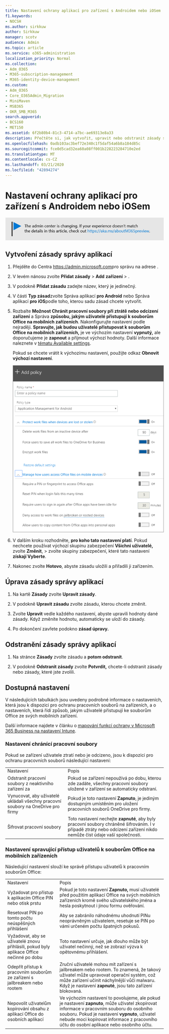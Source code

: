 ```yaml
---
title: Nastavení ochrany aplikací pro zařízení s Androidem nebo iOSem
f1.keywords:
- NOCSH
ms.author: sirkkuw
author: Sirkkuw
manager: scotv
audience: Admin
ms.topic: article
ms.service: o365-administration
localization_priority: Normal
ms.collection:
- Adm_O365
- M365-subscription-management
- M365-identity-device-management
ms.custom:
- Adm_O365
- Core_O365Admin_Migration
- MiniMaven
- MSB365
- OKR_SMB_M365
search.appverid:
- BCS160
- MET150
ms.assetid: 6f2b80b4-81c3-4714-a7bc-ae69313e8a33
description: Přečtěte si, jak vytvořit, upravit nebo odstranit zásady správy aplikací a jak chránit pracovní soubory na zařízeních s Androidem nebo iOS.
ms.openlocfilehash: 0adb103ac3bef72e340c1f5daf54a6b8a184d85c
ms.sourcegitcommit: fce0d5cad32ea60a08ff001b228223284710e2ed
ms.translationtype: MT
ms.contentlocale: cs-CZ
ms.lasthandoff: 03/21/2020
ms.locfileid: "42894274"
---
```

# <a name="set-app-protection-settings-for-android-or-ios-devices"></a>Nastavení ochrany aplikací pro zařízení s Androidem nebo iOSem

![Banner, který https://aka.ms/aboutM365previewpřejděte na .](../media/m365admincenterchanging.png)

## <a name="create-an-app-management-policy"></a>Vytvoření zásady správy aplikací

1. Přejděte do Centra <a href="https://go.microsoft.com/fwlink/p/?linkid=837890" target="_blank">https://admin.microsoft.com</a>pro správu na adrese . 
    
2. V levém nánosu zvolte **Přidat zásady** \> **Add** **zařízení** \> .
  
3. V podokně **Přidat zásadu** zadejte název, který je jedinečný. 
    
4. V části **Typ zásad**zvolte Správa aplikací **pro Android** nebo Správa aplikací **pro iOS**podle toho, kterou sadu zásad chcete vytvořit. 
    
5. Rozbalte **Možnost Chránit pracovní soubory při ztrátě nebo odcizení zařízení** a Správa **způsobu, jakým uživatelé přistupují k souborům Office na mobilních zařízeních**. Nakonfigurujte nastavení podle nejraději. **Spravujte, jak budou uživatelé přistupovat k souborům Office na mobilních zařízeních,** je ve výchozím nastavení **vypnutý,** ale doporučujeme je **zapnout** a přijmout výchozí hodnoty. Další informace naleznete v [tématu Available settings](#available-settings). 
    
    Pokud se chcete vrátit k výchozímu nastavení, použijte odkaz **Obnovit výchozí nastavení**. 
    
    ![Screenshot of Create a policy with Application management for Android selected](../media/eabbe06d-ac0a-4f3a-8630-68c808b1e662.png)
  
6. V dalším kroku rozhodněte, **pro koho tato nastavení platí**. Pokud nechcete používat výchozí skupinu zabezpečení **Všichni uživatelé,** zvolte **Změnit**, \> zvolte skupiny zabezpečení, které tato nastavení **získají Vyberte**.
    
7. Nakonec zvolte **Hotovo**, abyste zásadu uložili a přiřadili ji zařízením. 
    
## <a name="edit-an-app-management-policy"></a>Úprava zásady správy aplikací

1. Na kartě **Zásady** zvolte **Upravit zásady**.
    
2. V podokně **Upravit zásadu** zvolte zásadu, kterou chcete změnit. 
    
3. Zvolte **Upravit** vedle každého nastavení, abyste upravili hodnoty dané zásady. Když změníte hodnotu, automaticky se uloží do zásady.
    
4. Po dokončení zavřete podokno **zásad úpravy.** 
    
## <a name="delete-an-app-management-policy"></a>Odstranění zásady správy aplikací

1. Na stránce **Zásady** zvolte zásadu a **potom odstranit**.
    
2. V podokně **Odstranit zásady** zvolte **Potvrdit,** chcete-li odstranit zásady nebo zásady, které jste zvolili. 
    
## <a name="available-settings"></a>Dostupná nastavení

V následujících tabulkách jsou uvedeny podrobné informace o nastaveních, která jsou k dispozici pro ochranu pracovních souborů na zařízeních, a o nastaveních, která řídí způsob, jakým uživatelé přistupují ke souborům Office ze svých mobilních zařízení.
  
 Další informace najdete v článku o [mapování funkcí ochrany v Microsoft 365 Business na nastavení Intune](map-protection-features-to-intune-settings.md). 
  
### <a name="settings-that-protect-work-files"></a>Nastavení chránící pracovní soubory

Pokud se zařízení uživatele ztratí nebo je odcizeno, jsou k dispozici pro ochranu pracovních souborů následující nastavení:
  
|||
|:-----|:-----|
|Nastavení  <br/> |Popis  <br/> |
|Odstranit pracovní soubory z neaktivního zařízení za  <br/> |Pokud se zařízení nepoužívá po dobu, kterou zde zadáte, všechny pracovní soubory uložené v zařízení se automaticky odstraní.  <br/> |
|Vynucovat, aby uživatelé ukládali všechny pracovní soubory na OneDrive pro firmy  <br/> |Pokud je toto nastavení **Zapnuto**, je jediným dostupným umístěním pro uložení pracovních souborů OneDrive pro firmy.  <br/> |
|Šifrovat pracovní soubory  <br/> |Toto nastavení nechejte **zapnuté**, aby byly pracovní soubory chráněné šifrováním. I v případě ztráty nebo odcizení zařízení nikdo nemůže číst údaje vaší společnosti.  <br/> |
   
### <a name="settings-that-control-how-users-access-office-files-on-mobile-devices"></a>Nastavení spravující přístup uživatelů k souborům Office na mobilních zařízeních

Následující nastavení slouží ke správě přístupu uživatelů k pracovním souborům Office:
  
|||
|:-----|:-----|
|Nastavení  <br/> |Popis  <br/> |
|Vyžadovat pro přístup k aplikacím Office PIN nebo otisk prstu  <br/> |Pokud je toto nastavení **Zapnuto,** musí uživatelé před použitím aplikací Office na svých mobilních zařízeních kromě svého uživatelského jména a hesla poskytnout i jinou formu ověřování.<br/> |
|Resetovat PIN po tomto počtu neúspěšných přihlášení  <br/> |Aby se zabránilo náhodnému uhodnutí PINu neoprávněným uživatelem, resetuje se PIN po vámi určeném počtu špatných pokusů.  <br/> |
|Vyžadovat, aby se uživatelé znovu přihlásili, pokud byly aplikace Office nečinné po dobu  <br/> |Toto nastavení určuje, jak dlouho může být uživatel nečinný, než se zobrazí výzva k opětovnému přihlášení.  <br/> |
|Odepřít přístup k pracovním souborům ze zařízení s jailbreakem nebo rootem  <br/> |Zruční uživatelé mohou mít zařízení s jailbreakem nebo rootem. To znamená, že takový uživatel může upravovat operační systém, což může zařízení učinit náchylnější vůči malwaru. Když je nastavení **zapnuté**, jsou tato zařízení blokovaná.  <br/> |
|Nepovolit uživatelům kopírování obsahu z aplikací Office do osobních aplikací  <br/> |Ve výchozím nastavení to povolujeme, ale pokud je nastavení **zapnuto**, může uživatel zkopírovat informace v pracovním souboru do osobního souboru. Pokud je nastavení **vypnuto**, uživatel nebude moci kopírovat informace z pracovního účtu do osobní aplikace nebo osobního účtu.  <br/> |
